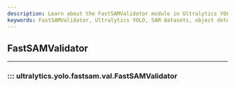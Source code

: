 ```yaml
---
description: Learn about the FastSAMValidator module in Ultralytics YOLO. Validate and evaluate Segment Anything Model (SAM) datasets for object detection models with ease.
keywords: FastSAMValidator, Ultralytics YOLO, SAM datasets, object detection, validation, evaluation
---
```


## FastSAMValidator
---
### ::: ultralytics.yolo.fastsam.val.FastSAMValidator
<br><br>